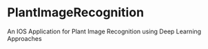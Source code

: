 # PlantImageRecognition
An IOS Application for Plant Image Recognition using Deep Learning Approaches
